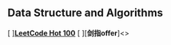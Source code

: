 ## Data Structure and Algorithms

[ ][**LeetCode Hot 100**](https://github.com/ryuyal/Algorithms/tree/main/src/LeetCodeHot100)
[ ][**剑指offer**]<>
